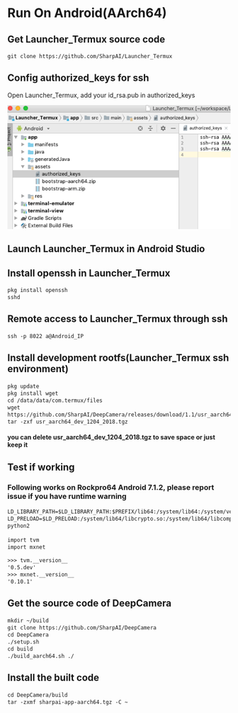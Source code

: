 # Run On Android(AArch64)

## Get Launcher_Termux source code
```
git clone https://github.com/SharpAI/Launcher_Termux
```

## Config authorized_keys for ssh
Open Launcher_Termux, add your id_rsa.pub in authorized_keys

![add authorized keys](../screenshots/add_authorized_keys.png)

## Launch Launcher_Termux in Android Studio

## Install openssh in Launcher_Termux

```
pkg install openssh
sshd
```

## Remote access to Launcher_Termux through ssh

```
ssh -p 8022 a@Android_IP
```

## Install development rootfs(Launcher_Termux ssh environment)

```
pkg update
pkg install wget
cd /data/data/com.termux/files
wget https://github.com/SharpAI/DeepCamera/releases/download/1.1/usr_aarch64_dev_1204_2018.tgz
tar -zxf usr_aarch64_dev_1204_2018.tgz
```
#### you can delete usr_aarch64_dev_1204_2018.tgz to save space or just keep it

## Test if working

### Following works on Rockpro64 Android 7.1.2, please report issue if you have runtime warning
```
LD_LIBRARY_PATH=$LD_LIBRARY_PATH:$PREFIX/lib64:/system/lib64:/system/vendor/lib64/egl:/system/vendor/lib64 LD_PRELOAD=$LD_PRELOAD:/system/lib64/libcrypto.so:/system/lib64/libcompiler_rt.so python2

import tvm
import mxnet
```
```
>>> tvm.__version__
'0.5.dev'
>>> mxnet.__version__
'0.10.1'
```

## Get the source code of DeepCamera
```
mkdir ~/build
git clone https://github.com/SharpAI/DeepCamera
cd DeepCamera
./setup.sh
cd build
./build_aarch64.sh ./
```

## Install the built code

```
cd DeepCamera/build
tar -zxmf sharpai-app-aarch64.tgz -C ~
```

